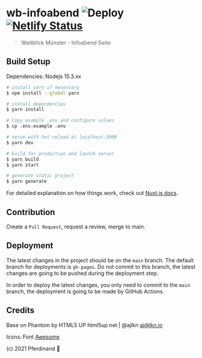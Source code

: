# wb-infoabend ![Deploy](https://github.com/weitblick-muenster/wb-infoabend/workflows/Deploy/badge.svg) [![Netlify Status](https://api.netlify.com/api/v1/badges/97e20b97-d73d-4a24-89c2-d7e1e30ea6e3/deploy-status)](https://app.netlify.com/sites/infoabend/deploys)

> Weitblick Münster - Infoabend Seite

## Build Setup

Dependencies: Nodejs 15.3.xx

```bash
# install yarn if necessary
$ npm install --global yarn

# install dependencies
$ yarn install

# Copy example .env and configure values
$ cp .env.example .env

# serve with hot reload at localhost:3000
$ yarn dev

# build for production and launch server
$ yarn build
$ yarn start

# generate static project
$ yarn generate
```

For detailed explanation on how things work, check out [Nuxt.js docs](https://nuxtjs.org).

## Contribution

Create a `Pull Request`, request a review, merge to main.

## Deployment

The latest changes in the project should be on the `main` branch. The default branch for deployments is `gh-pages`. Do not commit to this branch, the latest changes are going to be pushed during the deployment step.

In order to deploy the latest changes, you only need to commit to the `main` branch, the deployment is going to be made by GitHub Actions.

## Credits

Base on Phantom by HTML5 UP
html5up.net | @ajlkn
aj@lkn.io

Icons:
  Font [Awesome](fontawesome.io)

(c) 2021 Pferdinand :horse:

